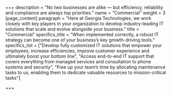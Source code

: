 +++
description = "No two businesses are alike — but efficiency, reliability and compliance are always top priorities."
name = "Commercial"
weight = 3
[page_content]
paragraph = "Here at Georgia Technologies, we work closely with key players in your organization to develop industry-leading IT solutions that scale and evolve alongside your business."
title = "Commercial"
specifics_title = "When implemented correctly, a robust IT strategy can become one of your business’s key growth-driving tools."
specifics_list = ["Develop fully customized IT solutions that empower your employees, increase efficiencies, improve customer experience and ultimately boost your bottom line", "Access end-to-end IT support that covers everything from managed services and consultation to phone systems and security", "Free up your team’s time by allocating maintenance tasks to us, enabling them to dedicate valuable resources to mission-critical tasks"]

+++
